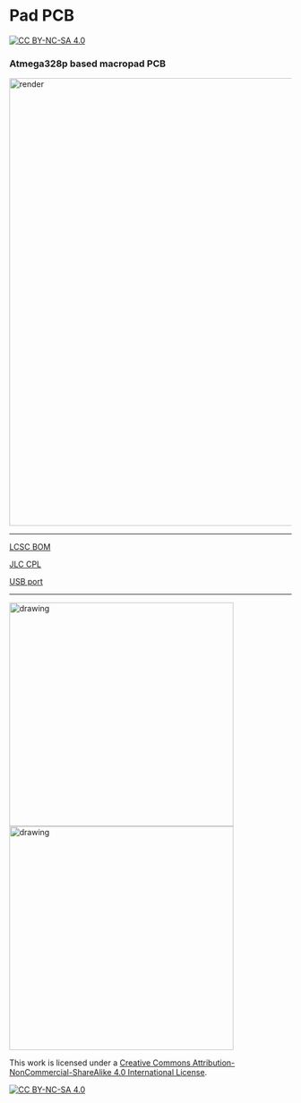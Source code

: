 # Pad PCB

[![CC BY-NC-SA 4.0][cc-by-nc-sa-shield]][cc-by-nc-sa]

### Atmega328p based macropad PCB

<img src="https://i.imgur.com/r4b58u9.png" alt="render" width="800"/>

---

[LCSC BOM](pad.csv)

[JLC CPL](pad-bottom-pos.csv)

[USB port](https://lcsc.com/product-detail/USB-Type-C_Korean-Hroparts-Elec-TYPE-C-31-M-12_C165948.html)

---

<img src="https://i.imgur.com/QAvwqOs.png" alt="drawing" width="400"/><img src="https://i.imgur.com/Wg3S6Mm.png" alt="drawing" width="400"/>

This work is licensed under a
[Creative Commons Attribution-NonCommercial-ShareAlike 4.0 International License][cc-by-nc-sa].

[![CC BY-NC-SA 4.0][cc-by-nc-sa-image]][cc-by-nc-sa]

[cc-by-nc-sa]: http://creativecommons.org/licenses/by-nc-sa/4.0/
[cc-by-nc-sa-image]: https://licensebuttons.net/l/by-nc-sa/4.0/88x31.png
[cc-by-nc-sa-shield]: https://img.shields.io/badge/License-CC%20BY--NC--SA%204.0-lightgrey.svg
